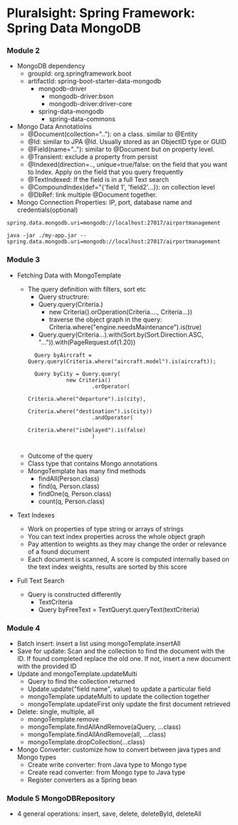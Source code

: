 # Pluralsight: Spring Framework: Spring Data MongoDB

### Module 2
* MongoDB dependency
  * groupId: org.springframework.boot
  * artifactId: spring-boot-starter-data-mongodb
    * mongodb-driver
      * mongodb-driver:bson
      * mongodb-driver:driver-core
    * spring-data-mongodb
      * spring-data-commons
* Mongo Data Annotatioins
  * @Document(collection=".."): on a class. similar to @Entity
  * @Id: similar to JPA @Id. Usually stored as an ObjectID type or GUID
  * @Field(name=".."): similar to @Document but on property level.
  * @Transient: exclude a property from persist
  * @Indexed(direction=.., unique=true/false: on the field that you want to Index. Apply on the field that you query frequently
  * @TextIndexed: If the field is in a full Text search
  * @CompoundIndex(def="{'field 1', 'field2'...}): on collection level
  * @DbRef: link multiple @Document together. 
* Mongo Connection Properties: IP, port, database name and credentials(optional)
```
spring.data.mongodb.uri=mongodb://localhost:27017/airportmanagement

java -jar ./my-app.jar --spring.data.mongodb.uri=mongodb://localhost:27017/airportmanagement

```
### Module 3
* Fetching Data with MongoTemplate
  * The query definition with filters, sort etc
    * Query structrure: 
     * Query.query(Criteria.) 
       * new Criteria().orOperation(Criteria...., Criteria...))
       * traverse the object graph in the query: Criteria.where("engine.needsMaintenance").is(true)
     * Query.query(Criteria...).with(Sort.by(Sort.Direction.ASC, "...")).with(PageRequest.of(1.20))
    ```
      Query byAircraft = Query.query(Criteria.where("aircraft.model").is(aircraft));
      
      Query byCity = Query.query(
                new Criteria()
                        .orOperator(
                                Criteria.where("departure").is(city),
                                Criteria.where("destination").is(city))
                        .andOperator(
                                Criteria.where("isDelayed").is(false)
                        )
                        
    ``` 
  * Outcome of the query
  * Class type that contains Mongo annotations
  * MongoTemplate has many find methods
    * findAll(Person.class)
    * find(q, Person.class)
    * findOne(q, Person.class)
    * count(q, Person.class)
  
* Text Indexes
  * Work on properties of type string or arrays of strings
  * You can text index properties across the whole object graph
  * Pay attention to weights as they may change the order or relevance of a found document
  * Each document is scanned, A score is computed internally based on the text index weights, results are sorted by this score
* Full Text Search
  * Query is constructed differently
    * TextCriteria
    * Query byFreeText = TextQueryt.queryText(textCriteria)

### Module 4
* Batch insert: insert a list using mongoTemplate.insertAll
* Save for update: Scan and the collection to find the document with the ID. If found completed replace the old one. If not, insert a new document with the provided ID
* Update and mongoTemplate.updateMulti
  * Query to find the collection returned
  * Update.update("field name", value) to update a particular field
  * mongoTemplate.updateMulti to update the collection together
  * mongoTemplate.updateFirst only update the first document retrieved
* Delete: single, multiple, all
  * mongoTemplate.remove
  * mongoTemplate.findAllAndRemove(aQuery, ...class)
  * mongoTemplate.findAllAndRemove(all, ...class)
  * mongoTemplate.dropCollection(...class)
* Mongo Converter: customize how to convert between java types and Mongo types
  * Create write converter: from Java type to Mongo type
  * Create read converter: from Mongo type to Java type
  * Register converters as a Spring bean

### Module 5 MongoDBRepository
* 4 general operations: insert, save, delete, deleteById, deleteAll


  


